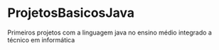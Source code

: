 # ProjetosBasicosJava
 Primeiros projetos com a linguagem java no ensino médio integrado a técnico em informática
